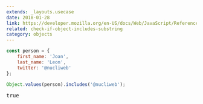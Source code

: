 ```yaml
---
extends: _layouts.usecase
date: 2018-01-28
link: https://developer.mozilla.org/en-US/docs/Web/JavaScript/Reference/Global_objects/Object/values
related: check-if-object-includes-substring
category: objects
---
```



```javascript
const person = {
    first_name: 'Joan',
    last_name: 'Leon',
    twitter: '@nucliweb'
};

Object.values(person).includes('@nucliweb');
```

<pre class="output">true</pre>